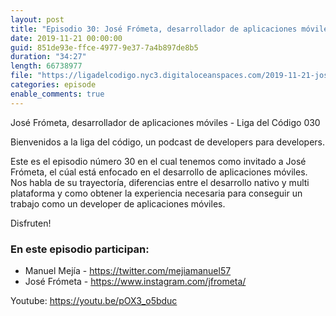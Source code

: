 ```yaml
---
layout: post
title: "Episodio 30: José Frómeta, desarrollador de aplicaciones móviles"
date: 2019-11-21 00:00:00
guid: 851de93e-ffce-4977-9e37-7a4b897de8b5
duration: "34:27"
length: 66738977 
file: "https://ligadelcodigo.nyc3.digitaloceanspaces.com/2019-11-21-jose-frometa.mp3"
categories: episode
enable_comments: true
---
```


José Frómeta, desarrollador de aplicaciones móviles - Liga del Código 030

Bienvenidos a la liga del código, un podcast de developers para developers.

Este es el episodio número 30 en el cual tenemos como invitado a José Frómeta, el cúal está enfocado en el desarrollo de aplicaciones móviles. Nos habla de su trayectoría, diferencias entre el desarrollo nativo y multi plataforma y como obtener la experiencia necesaria para conseguir un trabajo como un developer de aplicaciones móviles.

Disfruten!


### En este episodio participan:
- Manuel Mejía - https://twitter.com/mejiamanuel57
- José Frómeta - https://www.instagram.com/jfrometa/

Youtube: https://youtu.be/pOX3_o5bduc
